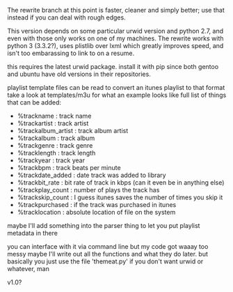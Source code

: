 The rewrite branch at this point is faster, cleaner and simply better; use that instead if you can deal with rough edges.

This version depends on some particular urwid version and python 2.7, and even with those only works on one of my machines. The rewrite works with python 3 (3.3.2?), uses plistlib over lxml which greatly improves speed, and isn't too embarassing to link to on a resume.

this requires the latest urwid package. install it with pip since both gentoo and ubuntu have old versions in their repositories.

playlist template files can be read to convert an itunes playlist to that format
take a look at templates/m3u for what an example looks like
full list of things that can be added:
- %trackname : track name
- %trackartist : track artist
- %trackalbum\_artist : track album artist
- %trackalbum : track album
- %trackgenre : track genre
- %tracklength : track length
- %trackyear : track year
- %trackbpm : track beats per minute
- %trackdate\_added : date track was added to library
- %trackbit\_rate : bit rate of track in kbps (can it even be in anything else)
- %trackplay\_count : number of plays the track has
- %trackskip\_count : I guess itunes saves the number of times you skip it
- %trackpurchased : if the track was purchased in itunes
- %tracklocation : absolute location of file on the system

maybe I'll add something into the parser thing to let you put playlist metadata in there

you can interface with it via command line but my code got waaay too messy maybe I'll write out all the functions and what they do later. but basically you just use the file 'themeat.py' if you don't want urwid or whatever, man

v1.0?
